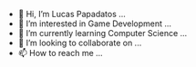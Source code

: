 - 👋 Hi, I’m Lucas Papadatos ...
- 👀 I’m interested in Game Development ...
- 🌱 I’m currently learning Computer Science ...
- 💞️ I’m looking to collaborate on ...
- 📫 How to reach me ...
